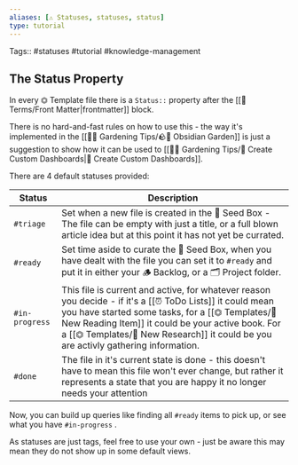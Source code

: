 ```yaml
---
aliases: [⚠️ Statuses, statuses, status]
type: tutorial
---
```

Tags:: #statuses #tutorial #knowledge-management

## The Status Property

In every ⏣ Template file there is a `Status::` property after the [[📇 Terms/Front Matter|frontmatter]] block. 

There is no hard-and-fast rules on how to use this - the way it's implemented in the [[👩‍🌾 Gardening Tips/🪨🌱 Obsidian Garden]] is just a suggestion to show how it can be used to [[👩‍🌾 Gardening Tips/🎯 Create Custom Dashboards|🎯 Create Custom Dashboards]].

There are 4 default statuses provided:

| Status         | Description                                                                                                                                                                                                                                                                                               |
| -------------- | --------------------------------------------------------------------------------------------------------------------------------------------------------------------------------------------------------------------------------------------------------------------------------------------------------- |
| `#triage`      | Set when a new file is created in the 🌱 Seed Box - The file can be empty with just a title, or a full blown article idea but at this point it has not yet be currated.                                                                                                                                   |
| `#ready`       | Set time aside to curate the 🌱 Seed Box, when you have dealt with the file you can set it to `#ready` and put it in either your 🪵 Backlog, or a 🗂 Project folder.                                                                                                                                       |
| `#in-progress` | This file is current and active, for whatever reason you decide - if it's a [[⏰ ToDo Lists]] it could mean you have started some tasks, for a [[⏣ Templates/📙 New Reading Item]] it could be your active book.  For a [[⏣ Templates/🔬 New Research]] it could be you are activly gathering information. |
| `#done`        | The file in it's current state is done - this doesn't have to mean this file won't ever change, but rather it represents a state that you are happy it no longer needs your attention                                                                                                                     |

Now, you can build up queries like finding all `#ready` items to pick up, or see what you have `#in-progress` .

As statuses are just tags, feel free to use your own - just be aware this may mean they do not show up in some default views.